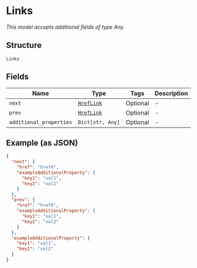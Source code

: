 
# Links

*This model accepts additional fields of type Any.*

## Structure

`Links`

## Fields

| Name | Type | Tags | Description |
|  --- | --- | --- | --- |
| `next` | [`HrefLink`](../../doc/models/href-link.md) | Optional | - |
| `prev` | [`HrefLink`](../../doc/models/href-link.md) | Optional | - |
| `additional_properties` | `Dict[str, Any]` | Optional | - |

## Example (as JSON)

```json
{
  "next": {
    "href": "href4",
    "exampleAdditionalProperty": {
      "key1": "val1",
      "key2": "val2"
    }
  },
  "prev": {
    "href": "href8",
    "exampleAdditionalProperty": {
      "key1": "val1",
      "key2": "val2"
    }
  },
  "exampleAdditionalProperty": {
    "key1": "val1",
    "key2": "val2"
  }
}
```

